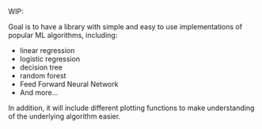 WIP:

Goal is to have a library with simple and easy to use implementations of popular ML algorithms, including:
- linear regression
- logistic regression
- decision tree
- random forest
- Feed Forward Neural Network
- And more...

In addition, it will include different plotting functions to make understanding of the underlying algorithm easier.
